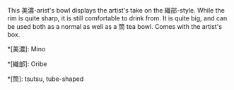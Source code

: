 This 美濃-arist's bowl displays the artist's take on the 織部-style. While the rim is quite sharp, it is still comfortable to drink from. It is quite big, and can be used both as a normal as well as a 筒 tea bowl. Comes with the artist's box.

*[美濃]: Mino

*[織部]: Oribe

*[筒]: tsutsu, tube-shaped
